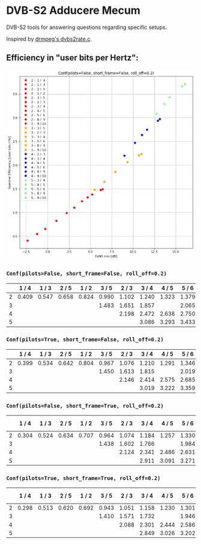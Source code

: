 # DVB-S2 Adducere Mecum

DVB-S2 tools for answering questions regarding specific setups.

Inspired by [drmpeg's dvbs2rate.c](https://github.com/drmpeg/dtv-utils/blob/master/dvbs2rate.c).

## Efficiency in "user bits per Hertz":

![Spectral Efficiency vs. EsN0](eff_vs_esno.png "Spectral Efficiency vs. EsN0")

### `Conf(pilots=False, short_frame=False, roll_off=0.2)`

|   |	1 / 4 |	1 / 3 |	2 / 5 |	1 / 2 |	3 / 5 |	2 / 3 |	3 / 4 |	4 / 5 |	5 / 6 |	8 / 9 |	9 /10 |
| - |	----- |	----- |	----- |	----- |	----- |	----- |	----- |	----- |	----- |	----- |	----- |
| 2 |	0.409 |	0.547 |	0.658 |	0.824 |	0.990 |	1.102 |	1.240 |	1.323 |	1.379 |	1.472 |	1.491 |
| 3 |	      |	      |	      |	      |	1.483 |	1.651 |	1.857 |	      |	2.065 |	2.205 |	2.233 |
| 4 |	      |	      |	      |	      |	      |	2.198 |	2.472 |	2.638 |	2.750 |	2.936 |	2.973 |
| 5 |	      |	      |	      |	      |	      |	      |	3.086 |	3.293 |	3.433 |	3.665 |	3.711 |

### `Conf(pilots=True, short_frame=False, roll_off=0.2)`

|   |	1 / 4 |	1 / 3 |	2 / 5 |	1 / 2 |	3 / 5 |	2 / 3 |	3 / 4 |	4 / 5 |	5 / 6 |	8 / 9 |	9 /10 |
| - |	----- |	----- |	----- |	----- |	----- |	----- |	----- |	----- |	----- |	----- |	----- |
| 2 |	0.399 |	0.534 |	0.642 |	0.804 |	0.967 |	1.076 |	1.210 |	1.291 |	1.346 |	1.437 |	1.455 |
| 3 |	      |	      |	      |	      |	1.450 |	1.613 |	1.815 |	      |	2.019 |	2.155 |	2.182 |
| 4 |	      |	      |	      |	      |	      |	2.146 |	2.414 |	2.575 |	2.685 |	2.866 |	2.902 |
| 5 |	      |	      |	      |	      |	      |	      |	3.019 |	3.222 |	3.359 |	3.586 |	3.631 |

### `Conf(pilots=False, short_frame=True, roll_off=0.2)`

|   |	1 / 4 |	1 / 3 |	2 / 5 |	1 / 2 |	3 / 5 |	2 / 3 |	3 / 4 |	4 / 5 |	5 / 6 |	8 / 9 |	9 /10 |
| - |	----- |	----- |	----- |	----- |	----- |	----- |	----- |	----- |	----- |	----- |	----- |
| 2 |	0.304 |	0.524 |	0.634 |	0.707 |	0.964 |	1.074 |	1.184 |	1.257 |	1.330 |	1.440 |	      |
| 3 |	      |	      |	      |	      |	1.438 |	1.602 |	1.766 |	      |	1.984 |	2.148 |	      |
| 4 |	      |	      |	      |	      |	      |	2.124 |	2.341 |	2.486 |	2.631 |	2.849 |	      |
| 5 |	      |	      |	      |	      |	      |	      |	2.911 |	3.091 |	3.271 |	3.542 |	      |

### `Conf(pilots=True, short_frame=True, roll_off=0.2)`

|   |	1 / 4 |	1 / 3 |	2 / 5 |	1 / 2 |	3 / 5 |	2 / 3 |	3 / 4 |	4 / 5 |	5 / 6 |	8 / 9 |	9 /10 |
| - |	----- |	----- |	----- |	----- |	----- |	----- |	----- |	----- |	----- |	----- |	----- |
| 2 |	0.298 |	0.513 |	0.620 |	0.692 |	0.943 |	1.051 |	1.158 |	1.230 |	1.301 |	1.409 |	      |
| 3 |	      |	      |	      |	      |	1.410 |	1.571 |	1.732 |	      |	1.946 |	2.107 |	      |
| 4 |	      |	      |	      |	      |	      |	2.088 |	2.301 |	2.444 |	2.586 |	2.800 |	      |
| 5 |	      |	      |	      |	      |	      |	      |	2.849 |	3.026 |	3.202 |	3.467 |	      |

